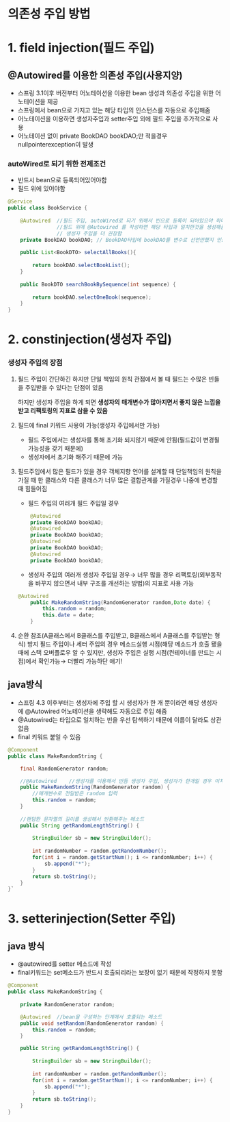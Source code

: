 # 의존성 주입 방법



# 1. field injection(필드 주입)

## @Autowired를 이용한 의존성 주입(사용지양)

- 스프링 3.1이후 버전부터 어노테이션을 이용한 bean 생성과 의존성 주입을 위한 어노테이션을 제공
- 스프링에서 bean으로 가지고 있는 해당 타입의 인스턴스를 자동으로 주입해줌
- 어노테이션을 이용하면 생성자주입과 setter주입 외에 필드 주입을 추가적으로 사용
- 어노테이션 없이 private BookDAO bookDAO;만 적을경우 nullpointerexception이 발생

### autoWired로 되기 위한 전제조건

- 반드시 bean으로 등록되어있어야함
- 필드 위에 있어야함

```java
@Service
public class BookService {
	
	@Autowired	//필드 주입, autoWired로 되기 위해서 빈으로 등록이 되어있으야 하며, 
    			//필드 위에 @Autowired 를 작성하면 해당 타입과 일치한것을 생성해줌(but 사용을 지양하는 방식)
				// 생성자 주입을 더 권장함
	private BookDAO bookDAO; // BookDAO타입에 bookDAO를 변수로 선언만했지 인스턴스를 생성하지 않았다. new BookDAO을 자동으로 해줌
	
	public List<BookDTO> selectAllBooks(){
		
		return bookDAO.selectBookList();
	}
	
	public BookDTO searchBookBySequence(int sequence) {
		
		return bookDAO.selectOneBook(sequence);
	}
}
```





# 2. constinjection(생성자 주입)

### 생성자 주입의 장점

1. 필드 주입이 간단하긴 하지만 단일 책임의 원칙 관점에서 볼 때 필드는 수많은 빈들을 주입받을 수 있다는 단점이 있음
   
      하지만 생성자 주입을 하게 되면 **생성자의** **매개변수가 많아지면서 좋지 않은 느낌을 받고 리팩토링의 지표로 삼을 수 있음**
    
2. 필드에 final 키워드 사용이 가능(생성자 주입에서만 가능)
    - 필드 주입에서는 생성자를 통해 초기화 되지않기 때문에 안됨(필드값이 변경될 가능성을 갖기 때문에)
    - 생성자에서 초기화 해주기 때문에 가능
    
3. 필드주입에서 많은 필드가 있을 경우 객체지향 언어를 설계할 때 단일책임의 원칙을 가질 때 한 클래스와 다른 클래스가 너무 많은 결합관계를 가질경우 나중에 변경할 때 힘들어짐 
   
   - 필드 주입의 여러개 필드 주입일 경우 
   
    ```java
    	@Autowired	
    	private BookDAO bookDAO;
    	@Autowired	
    	private BookDAO bookDAO;
    	@Autowired	
    	private BookDAO bookDAO;
    	@Autowired	
    	private BookDAO bookDAO;
    ```
   
    - 생성자 주입의 여러개 생성자 주입일 경우→ 너무 많을 경우 리팩토링(외부동작을 바꾸지 않으면서 내부 구조를 개선하는 방법)의 지표로 사용 가능
   
    ```java
    @Autowired
    	public MakeRandomString(RandomGenerator random,Date date) {
    		this.random = random;
    		this.date = date;
    	}
    ```
   
4. 순환 참조(A클래스에서  B클래스를 주입받고, B클래스에서 A클래스를 주입받는 형식) 방지 필드 주입이나 세터 주입의 경우 메소드실행 시점(해당 메소드가 호출 됐을 때에 스택 오버플로우 알 수 있지만, 생성자 주입은 실행 시점(컨테이너를 만드는 시점)에서 확인가능→ 더빨리 가능하단 얘기!



## java방식

- 스프링 4.3 이후부터는 생성자에 주입 할 시 생성자가 한 개 뿐이라면 해당 생성자에 @Autowired 어노테이션을 생략해도 자동으로 주입 해줌
- @Autowired는 타입으로 일치하는 빈을 우선 탐색하기 때문에 이름이 달라도 상관없음
- final 키워드 붙일 수 있음

```java
@Component
public class MakeRandomString {

	final RandomGenerator random;

	//@Autowired	//생성자를 이용해서 만듬 생성자 주입, 생성자가 한개일 경우 이처럼 생략이 가능
	public MakeRandomString(RandomGenerator random) {
		//매개변수로 전달받은 random 입력
		this.random = random;
	}
    
	//랜덤한 문자열의 길이를 생성해서 반환해주는 메소드
	public String getRandomLengthString() {
		
		StringBuilder sb = new StringBuilder();
		
		int randomNumber = random.getRandomNumber();
		for(int i = random.getStartNum(); i <= randomNumber; i++) {
			sb.append("*");
		}
		return sb.toString();
	}
}`
```





# 3. setterinjection(Setter 주입)



## java 방식

- @autowired를 setter 메소드에 작성
- final키워드는 set메소드가 반드시 호출되리라는 보장이 없기 때문에 작정하지 못함

```java
@Component
public class MakeRandomString {
	
	private RandomGenerator random;

	@Autowired  //bean을 구성하는 단계에서 호출되는 메소드
	public void setRandom(RandomGenerator random) {
		this.random = random;
	}

	public String getRandomLengthString() {
		
		StringBuilder sb = new StringBuilder();
		
		int randomNumber = random.getRandomNumber();
		for(int i = random.getStartNum(); i <= randomNumber; i++) {
			sb.append("*");
		}
		return sb.toString();
	}
}
```